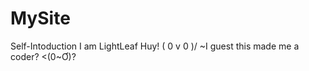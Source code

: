 # MySite
Self-Intoduction
    I am LightLeaf Huy! \( 0 v 0 )/
    ~I guest this made me a coder? <(0~Ơ)?
    
